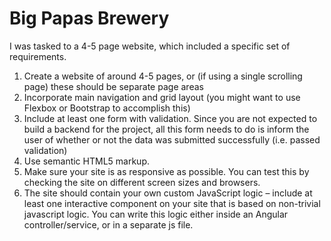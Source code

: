 # Big Papas Brewery

I was tasked to a 4-5 page website, which included a specific set of requirements.

1. Create a website of around 4-5 pages, or (if using a single scrolling page) these should be separate page areas
2. Incorporate main navigation and grid layout (you might want to use Flexbox or Bootstrap to accomplish this)
3. Include at least one form with validation. Since you are not expected to build a backend for the project, all this form needs to do is inform the user of whether or not the data was submitted successfully (i.e. passed validation)
4. Use semantic HTML5 markup.
5. Make sure your site is as responsive as possible. You can test this by checking the site on different screen sizes and browsers.
6. The site should contain your own custom JavaScript logic – include at least one interactive component on your site that is based on non-trivial javascript logic. You can write this logic either inside an Angular controller/service, or in a separate js file.
